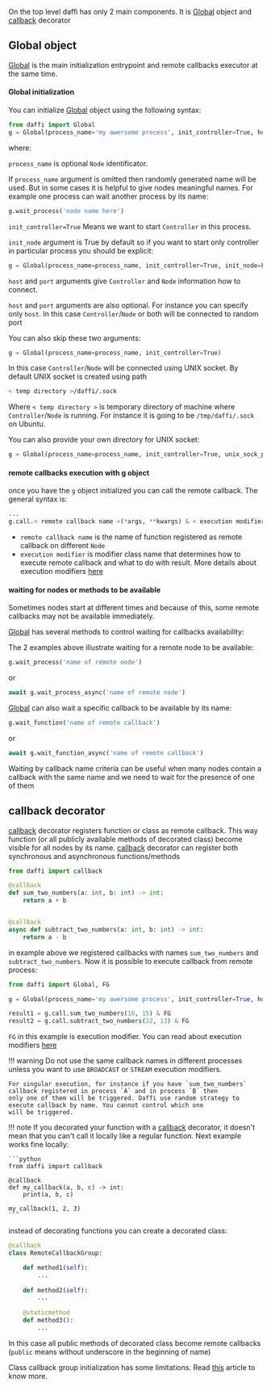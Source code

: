 On the top level daffi has only 2 main components. It is [Global](code-reference/global.md) object and [callback](code-reference/callback.md) decorator

## Global object

[Global](code-reference/global.md) is the main initialization entrypoint and remote callbacks executor at the same time.

#### Global initialization

You can initialize [Global](code-reference/global.md) object using the following syntax:
```python
from daffi import Global
g = Global(process_name='my awersome process', init_controller=True, host='localhost', port=8888)
```
 
where:
 
`process_name` is optional `Node` identificator. 
 

If `process_name` argument is omitted then randomly generated name will be used.
But in some cases it is helpful to give nodes meaningful names. 
For example one process can wait another process by its name:

```python
g.wait_process('node name here')
```

`init_controller=True` Means we want to start `Controller` in this process.


`init_node` argument is True
by default so if you want to start only controller in particular process you should be explicit:


```python
g = Global(process_name=process_name, init_controller=True, init_node=False, host='localhost', port=8888)
```

`host` and `port` arguments give `Controller` and `Node` information how to connect.


`host` and `port` arguments are also optional.
For instance you can specify only `host`. In this case `Controller`/`Node` or both will be connected to random port

You can also skip these two arguments:
```python
g = Global(process_name=process_name, init_controller=True)
```
In this case `Controller`/`Node` will be connected using UNIX socket. By default UNIX socket is created using path
```bash
< temp directory >/daffi/.sock
```
Where `< temp directory >` is temporary directory of machine where `Controller`/`Node` is running. For instance it is going to be `/tmp/daffi/.sock` on Ubuntu.

You can also provide your own directory for UNIX socket:

```python
g = Global(process_name=process_name, init_controller=True, unix_sock_path="/foo/bar/biz")
```

#### remote callbacks execution with g object

once you have the `g` object initialized you can call the remote callback. The general syntax is:


```python
...
g.call.< remote callback name >(*args, **kwargs) & < execution modifier >
```

- `remote callback name` is the name of function registered as remote callback on different `Node`
- `execution modifier` is modifier class name that determines how to execute remote callback and what to do with result. More details about execution modifiers [here](execution-modifiers.md)

#### waiting for nodes or methods to be available

Sometimes nodes start at different times and because of this, some remote callbacks may not be available immediately.

[Global](code-reference/global.md) has several methods to control waiting for callbacks availability:


The 2 examples above illustrate waiting for a remote node to be available:

```python
g.wait_process('name of remote node')
```
or

```python
await g.wait_process_async('name of remote node')
```


[Global](code-reference/global.md)  can also wait a specific callback to be available by its name:


```python
g.wait_function('name of remote callback')
```
or

```python
await g.wait_function_async('name of remote callback')
```

Waiting by callback name criteria can be useful when many nodes contain a callback with the same name and we need to wait for the presence of one of them


## callback decorator

[callback](code-reference/callback.md) decorator registers function or class as remote callback. This way function (or all publicly available methods of decorated class) become visible for all nodes by its name.
[callback](code-reference/callback.md) decorator can register both synchronous and asynchronous functions/methods

```python
from daffi import callback

@callback
def sum_two_numbers(a: int, b: int) -> int:
    return a + b


@callback
async def subtract_two_numbers(a: int, b: int) -> int:
    return a - b
```

in example above we registered callbacks with names `sum_two_numbers` and `subtract_two_numbers`.
Now it is possible to execute callback from remote process:

```python
from daffi import Global, FG

g = Global(process_name='my awersome process', init_controller=True, host='localhost', port=8888)

result1 = g.call.sum_two_numbers(10, 15) & FG
result2 = g.call.subtract_two_numbers(22, 13) & FG
```

`FG` in this example is execution modifier. You can read about execution modifiers [here](execution-modifiers.md)
 
!!! warning
    Do not use the same callback names in different processes unless you want to use `BROADCAST` or `STREAM` execution modifiers.
    
    For singular execution, for instance if you have `sum_two_numbers` callback registered in process `A` and in process `B` then
    only one of them will be triggered. Daffi use random strategy to execute callback by name. You cannot control which one
    will be triggered.
    
!!! note
    If you decorated your function with a [callback](code-reference/callback.md) decorator, it doesn't mean that you can't call it locally like a regular function.
    Next example works fine locally:
    
    ```python
    from daffi import callback
    
    @callback
    def my_callback(a, b, c) -> int:
        print(a, b, c)
        
    my_callback(1, 2, 3)
    ```


instead of decorating functions you can create a decorated class:

```python
@callback
class RemoteCallbackGroup:

    def method1(self):
        ...
    
    def method2(self):
        ...
    
    @staticmethod
    def method3():
        ...
```   

In this case all public methods of decorated class become remote callbacks (`public` means without underscore in the beginning of name)

Class callback group initialization has some limitations. Read [this](callback-classes.md) article to know more.



